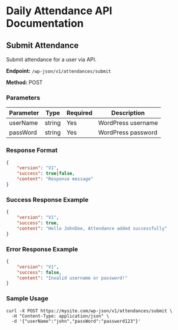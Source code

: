 # Daily Attendance API Documentation

## Submit Attendance

Submit attendance for a user via API.

**Endpoint:** `/wp-json/v1/attendances/submit`

**Method:** POST

### Parameters

| Parameter | Type   | Required | Description        |
|-----------|--------|----------|--------------------|
| userName  | string | Yes      | WordPress username |
| passWord  | string | Yes      | WordPress password |

### Response Format

```json
{
    "version": "V1",
    "success": true|false,
    "content": "Response message"
}
```

### Success Response Example

```json
{
    "version": "V1",
    "success": true,
    "content": "Hello JohnDoe, Attendance added successfully"
}
```

### Error Response Example

```json
{
    "version": "V1", 
    "success": false,
    "content": "Invalid username or password!"
}
```

### Sample Usage

```curl
curl -X POST https://mysite.com/wp-json/v1/attendances/submit \
  -H "Content-Type: application/json" \
  -d '{"userName":"john","passWord":"password123"}'
```
